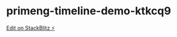 # primeng-timeline-demo-ktkcq9

[Edit on StackBlitz ⚡️](https://stackblitz.com/edit/primeng-timeline-demo-ktkcq9)